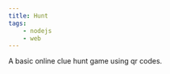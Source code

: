 ```yaml
---
title: Hunt
tags:
    - nodejs
    - web
---
```

A basic online clue hunt game using qr codes.  